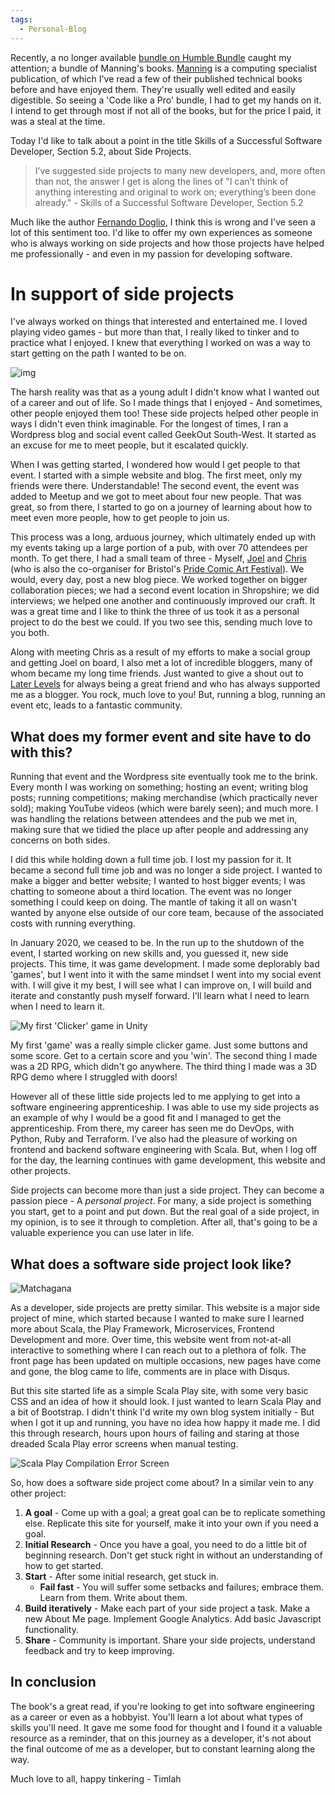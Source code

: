 ```yaml
---
tags:
  - Personal-Blog
---
```

Recently, a no longer available [bundle on Humble Bundle](https://www.humblebundle.com/books/code-like-pro-2024-manning-books) caught my attention; a bundle of Manning's books. [Manning](https://www.manning.com) is a computing specialist publication, of which I've read a few of their published technical books before and have enjoyed them. They're usually well edited and easily digestible. So seeing a 'Code like a Pro' bundle, I had to get my hands on it. I intend to get through most if not all of the books, but for the price I paid, it was a steal at the time.

Today I'd like to talk about a point in the title Skills of a Successful Software Developer, Section 5.2, about Side Projects.

> I’ve suggested side projects to many new developers, and, more often than not, the answer I get is along the lines of "I can’t think of anything interesting and original to work on; everything’s been done already." - Skills of a Successful Software Developer, Section 5.2

Much like the author [Fernando Doglio](https://fernandodoglio.substack.com/), I think this is wrong and I've seen a lot of this sentiment too. I'd like to offer my own experiences as someone who is always working on side projects and how those projects have helped me professionally - and even in my passion for developing software.

# In support of side projects

I've always worked on things that interested and entertained me. I loved playing video games - but more than that, I really liked to tinker and to practice what I enjoyed. I knew that everything I worked on was a way to start getting on the path I wanted to be on.

![img](https://i.ibb.co/BPGyPZb/Geek-Out-South-West-logo.png)

The harsh reality was that as a young adult I didn't know what I wanted out of a career and out of life. So I made things that I enjoyed - And sometimes, other people enjoyed them too! These side projects helped other people in ways I didn't even think imaginable. For the longest of times, I ran a Wordpress blog and social event called GeekOut South-West. It started as an excuse for me to meet people, but it escalated quickly.

When I was getting started, I wondered how would I get people to that event. I started with a simple website and blog. The first meet, only my friends were there. Understandable! The second event, the event was added to Meetup and we got to meet about four new people. That was great, so from there, I started to go on a journey of learning about how to meet even more people, how to get people to join us.

This process was a long, arduous journey, which ultimately ended up with my events taking up a large portion of a pub, with over 70 attendees per month. To get there, I had a small team of three - Myself, [Joel](https://www.twitch.tv/shropshiredm) and [Chris]() (who is also the co-organiser for Bristol's [Pride Comic Art Festival](https://pridecaf.co.uk)). We would, every day, post a new blog piece. We worked together on bigger collaboration pieces; we had a second event location in Shropshire; we did interviews; we helped one another and continuously improved our craft. It was a great time and I like to think the three of us took it as a personal project to do the best we could. If you two see this, sending much love to you both.

Along with meeting Chris as a result of my efforts to make a social group and getting Joel on board, I also met a lot of incredible bloggers, many of whom became my long time friends. Just wanted to give a shout out to [Later Levels](https://laterlevels.com) for always being a great friend and who has always supported me as a blogger. You rock, much love to you! But, running a blog, running an event etc, leads to a fantastic community.
## What does my former event and site have to do with this?

Running that event and the Wordpress site eventually took me to the brink. Every month I was working on something; hosting an event; writing blog posts; running competitions; making merchandise (which practically never sold); making YouTube videos (which were barely seen); and much more. I was handling the relations between attendees and the pub we met in, making sure that we tidied the place up after people and addressing any concerns on both sides.

I did this while holding down a full time job. I lost my passion for it. It became a second full time job and was no longer a side project. I wanted to make a bigger and better website; I wanted to host bigger events; I was chatting to someone about a third location. The event was no longer something I could keep on doing. The mantle of taking it all on wasn't wanted by anyone else outside of our core team, because of the associated costs with running everything.

In January 2020, we ceased to be. In the run up to the shutdown of the event, I started working on new skills and, you guessed it, new side projects. This time, it was game development. I made some deplorably bad 'games', but I went into it with the same mindset I went into my social event with. I will give it my best, I will see what I can improve on, I will build and iterate and constantly push myself forward. I'll learn what I need to learn when I need to learn it. 

![My first 'Clicker' game in Unity](https://timlahstexts.files.wordpress.com/2020/01/a-game-of-chance.png?w=500)

My first 'game' was a really simple clicker game. Just some buttons and some score. Get to a certain score and you 'win'. The second thing I made was a 2D RPG, which didn't go anywhere. The third thing I made was a 3D RPG demo where I struggled with doors!

However all of these little side projects led to me applying to get into a software engineering apprenticeship. I was able to use my side projects as an example of why I would be a good fit and I managed to get the apprenticeship. From there, my career has seen me do DevOps, with Python, Ruby and Terraform. I've also had the pleasure of working on frontend and backend software engineering with Scala. But, when I log off for the day, the learning continues with game development, this website and other projects.

Side projects can become more than just a side project. They can become a passion piece - A *personal project*. For many, a side project is something you start, get to a point and put down. But the real goal of a side project, in my opinion, is to see it through to completion. After all, that's going to be a valuable experience you can use later in life.

## What does a software side project look like?

![Matchagana](https://i.ibb.co/5597fkb/Matchagana.png)

As a developer, side projects are pretty similar. This website is a major side project of mine, which started because I wanted to make sure I learned more about Scala, the Play Framework, Microservices, Frontend Development and more. Over time, this website went from not-at-all interactive to something where I can reach out to a plethora of folk. The front page has been updated on multiple occasions, new pages have come and gone, the blog came to life, comments are in place with Disqus.

But this site started life as a simple Scala Play site, with some very basic CSS and an idea of how it should look. I just wanted to learn Scala Play and a bit of Bootstrap. I didn't think I'd write my own blog system initially - But when I got it up and running, you have no idea how happy it made me. I did this through research, hours upon hours of failing and staring at those dreaded Scala Play error screens when manual testing.

![Scala Play Compilation Error Screen](https://i.ibb.co/THPw7NP/Scala-Play-Compilation-Error.png)

So, how does a software side project come about? In a similar vein to any other project:

1. **A goal** - Come up with a goal; a great goal can be to replicate something else. Replicate this site for yourself, make it into your own if you need a goal.
2. **Initial Research** - Once you have a goal, you need to do a little bit of beginning research. Don't get stuck right in without an understanding of how to get started.
3. **Start** - After some initial research, get stuck in.
	* **Fail fast** - You will suffer some setbacks and failures; embrace them. Learn from them. Write about them.
4. **Build iteratively** - Make each part of your side project a task. Make a new About Me page. Implement Google Analytics. Add basic Javascript functionality.
5. **Share** - Community is important. Share your side projects, understand feedback and try to keep improving.
## In conclusion

The book's a great read, if you're looking to get into software engineering as a career or even as a hobbyist. You'll learn a lot about what types of skills you'll need. It gave me some food for thought and I found it a valuable resource as a reminder, that on this journey as a developer, it's not about the final outcome of me as a developer, but to constant learning along the way.

Much love to all, happy tinkering - 
 Timlah
